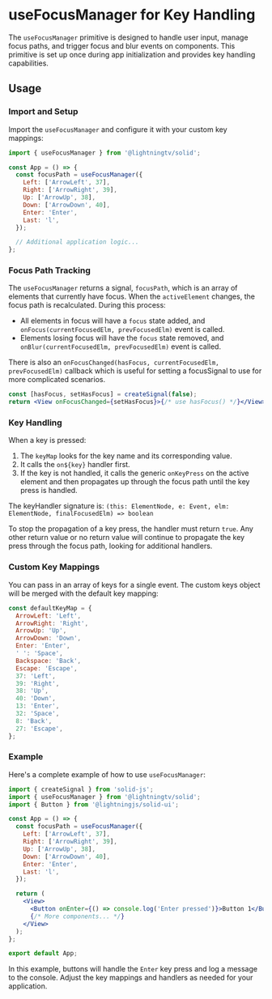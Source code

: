 # useFocusManager for Key Handling

The `useFocusManager` primitive is designed to handle user input, manage focus paths, and trigger focus and blur events on components. This primitive is set up once during app initialization and provides key handling capabilities.

## Usage

### Import and Setup

Import the `useFocusManager` and configure it with your custom key mappings:

```jsx
import { useFocusManager } from '@lightningtv/solid';

const App = () => {
  const focusPath = useFocusManager({
    Left: ['ArrowLeft', 37],
    Right: ['ArrowRight', 39],
    Up: ['ArrowUp', 38],
    Down: ['ArrowDown', 40],
    Enter: 'Enter',
    Last: 'l',
  });

  // Additional application logic...
};
```

### Focus Path Tracking

The `useFocusManager` returns a signal, `focusPath`, which is an array of elements that currently have focus. When the `activeElement` changes, the focus path is recalculated. During this process:

- All elements in focus will have a `focus` state added, and `onFocus(currentFocusedElm, prevFocusedElm)` event is called.
- Elements losing focus will have the `focus` state removed, and `onBlur(currentFocusedElm, prevFocusedElm)` event is called.

There is also an `onFocusChanged(hasFocus, currentFocusedElm, prevFocusedElm)` callback which is useful for setting a focusSignal to use for more complicated scenarios.

```jsx
const [hasFocus, setHasFocus] = createSignal(false);
return <View onFocusChanged={setHasFocus}>{/* use hasFocus() */}</View>;
```

### Key Handling

When a key is pressed:

1. The `keyMap` looks for the key name and its corresponding value.
2. It calls the `on${key}` handler first.
3. If the key is not handled, it calls the generic `onKeyPress` on the active element and then propagates up through the focus path until the key press is handled.

The keyHandler signature is: `(this: ElementNode, e: Event, elm: ElementNode, finalFocusedElm) => boolean`

To stop the propagation of a key press, the handler must return `true`. Any other return value or no return value will continue to propagate the key press through the focus path, looking for additional handlers.

### Custom Key Mappings

You can pass in an array of keys for a single event. The custom keys object will be merged with the default key mapping:

```js
const defaultKeyMap = {
  ArrowLeft: 'Left',
  ArrowRight: 'Right',
  ArrowUp: 'Up',
  ArrowDown: 'Down',
  Enter: 'Enter',
  ' ': 'Space',
  Backspace: 'Back',
  Escape: 'Escape',
  37: 'Left',
  39: 'Right',
  38: 'Up',
  40: 'Down',
  13: 'Enter',
  32: 'Space',
  8: 'Back',
  27: 'Escape',
};
```

### Example

Here's a complete example of how to use `useFocusManager`:

```jsx
import { createSignal } from 'solid-js';
import { useFocusManager } from '@lightningtv/solid';
import { Button } from '@lightningjs/solid-ui';

const App = () => {
  const focusPath = useFocusManager({
    Left: ['ArrowLeft', 37],
    Right: ['ArrowRight', 39],
    Up: ['ArrowUp', 38],
    Down: ['ArrowDown', 40],
    Enter: 'Enter',
    Last: 'l',
  });

  return (
    <View>
      <Button onEnter={() => console.log('Enter pressed')}>Button 1</Button>
      {/* More components... */}
    </View>
  );
};

export default App;
```

In this example, buttons will handle the `Enter` key press and log a message to the console. Adjust the key mappings and handlers as needed for your application.
